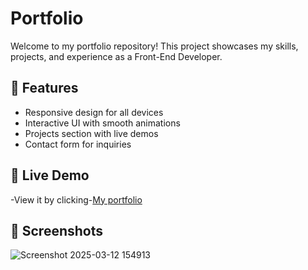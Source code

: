 # Portfolio

Welcome to my portfolio repository! This project showcases my skills, projects, and experience as a Front-End Developer.

## 🚀 Features
- Responsive design for all devices
- Interactive UI with smooth animations
- Projects section with live demos
- Contact form for inquiries


## 🔗 Live Demo
-View it by clicking-[My portfolio](https://muthuvelportfolio.netlify.app/)




## 📸 Screenshots
![Screenshot 2025-03-12 154913](https://github.com/user-attachments/assets/42621670-ef52-49c3-b0da-c8d4f2aba981)

